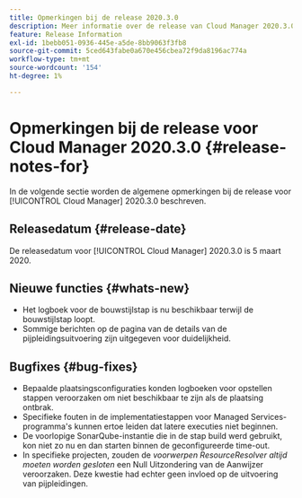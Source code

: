 ```yaml
---
title: Opmerkingen bij de release 2020.3.0
description: Meer informatie over de release van Cloud Manager 2020.3.0
feature: Release Information
exl-id: 1bebb051-0936-445e-a5de-8bb9063f3fb8
source-git-commit: 5ced643fabe0a670e456cbea72f9da8196ac774a
workflow-type: tm+mt
source-wordcount: '154'
ht-degree: 1%

---
```


# Opmerkingen bij de release voor Cloud Manager 2020.3.0 {#release-notes-for}

In de volgende sectie worden de algemene opmerkingen bij de release voor [!UICONTROL Cloud Manager] 2020.3.0 beschreven.

## Releasedatum {#release-date}

De releasedatum voor [!UICONTROL Cloud Manager] 2020.3.0 is 5 maart 2020.

## Nieuwe functies {#whats-new}

* Het logboek voor de bouwstijlstap is nu beschikbaar terwijl de bouwstijlstap loopt.
* Sommige berichten op de pagina van de details van de pijpleidingsuitvoering zijn uitgegeven voor duidelijkheid.

## Bugfixes {#bug-fixes}

* Bepaalde plaatsingsconfiguraties konden logboeken voor opstellen stappen veroorzaken om niet beschikbaar te zijn als de plaatsing ontbrak.
* Specifieke fouten in de implementatiestappen voor Managed Services-programma&#39;s kunnen ertoe leiden dat latere executies niet beginnen.
* De voorlopige SonarQube-instantie die in de stap build werd gebruikt, kon niet zo nu en dan starten binnen de geconfigureerde time-out.
* In specifieke projecten, zouden de *voorwerpen ResourceResolver altijd moeten worden gesloten* een Null Uitzondering van de Aanwijzer veroorzaken. Deze kwestie had echter geen invloed op de uitvoering van pijpleidingen.

